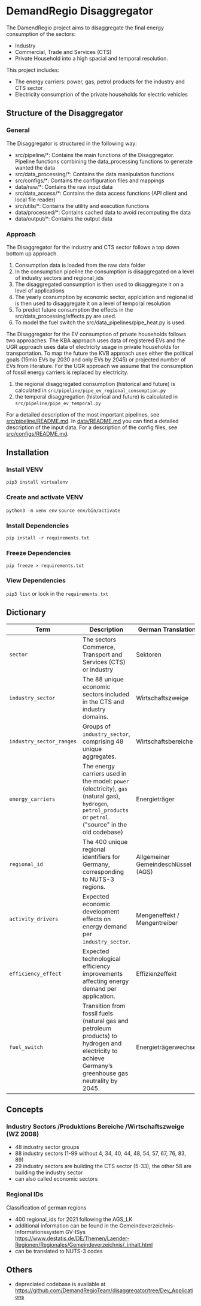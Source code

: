 # DemandRegio Disaggregator

The DamendRegio project aims to disaggregate the final energy consumption of the sectors:
- Industry
- Commercial, Trade and Services (CTS)
- Private Household
into a high spacial and temporal resolution.

This project includes:
- The energy carriers: power, gas, petrol products for the industry and CTS sector
- Electricity consumption of the private households for electric vehicles


## Structure of the Disaggregator
### General
The Disaggregator is structured in the following way:
- src/pipeline/*: Contains the main functions of the Disaggregator. Pipeline functions combining the data_processing functions to generate wanted the data
- src/data_processing/*: Contains the data manipulation functions
- src/configs/*: Contains the configuration files and mappings
- data/raw/*: Contains the raw input data
- src/data_access/*: Contains the data access functions (API client and local file reader)
- src/utils/*: Contains the utility and execution functions
- data/processed/*: Contains cached data to avoid recomputing the data
- data/output/*: Contains the output data


### Approach
The Disaggregator for the industry and CTS sector follows a top down bottom up approach.
1. Consumption data is loaded from the raw data folder
2. In the consumption pipeline the consumption is disaggregated on a level of industry sectors and regional_ids
3. The disaggregated consumption is then used to disaggregate it on a level of applications
4. The yearly cosnumption by economic sector, applciation and regional id is then used to disaggregate it on a level of temporal resolution
5. To predict future consumption the effects in the src/data_processing/effects.py are used.
6. To model the fuel switch the src/data_pipelines/pipe_heat.py is used.

The Disaggregator for the EV consumption of private households follows two approaches. The KBA approach uses data of registered EVs and the UGR approach uses data of electricity usage in private households for transportation. To map the future the KVB approach uses either the political goals (15mio EVs by 2030 and only EVs by 2045) or projected number of EVs from literature. For the UGR approach we assume that the consumption of fossil energy carriers is replaced by electricity.
1. the regional disaggregated consumption (historical and future) is calculated in `src/pipeline/pipe_ev_regional_consumption.py`
2. the temporal disaggregation (historical and future) is calculated in `src/pipeline/pipe_ev_temporal.py`



For a detailed description of the most important pipelines, see [src/pipeline/README.md](src/pipeline/README.md).
In [data/README.md](data/README.md) you can find a detailed description of the input data.
For a description of the config files, see [src/configs/README.md](src/configs/README.md).



## Installation
### Install VENV
`pip3 install virtualenv`

### Create and activate VENV
`python3 -m venv env`
`source env/bin/activate`

### Install Dependencies
`pip install -r requirements.txt`

### Freeze Dependencies
`pip freeze > requirements.txt`

### View Dependencies
`pip3 list`
or look in the `requirements.txt`







## Dictionary
| Term                    | Description                                                                                                           | German Translation                          |
|-------------------------|-----------------------------------------------------------------------------------------------------------------------|----------------------------------|
| `sector`                | The sectors Commerce, Transport and Services (CTS) or industry | Sektoren |
| `industry_sector`       | The 88 unique economic sectors included in the CTS and industry domains.                                             | Wirtschaftszweige               |
| `industry_sector_ranges`| Groups of `industry_sector`, comprising 48 unique aggregates.                                                        | Wirtschaftsbereiche             |
| `energy_carriers`       | The energy carriers used in the model: `power` (electricity), `gas` (natural gas), `hydrogen`, `petrol_products` or `petrol`. ("source" in the old codebase) | Energieträger                   |
| `regional_id`           | The 400 unique regional identifiers for Germany, corresponding to NUTS-3 regions.                                   | Allgemeiner Gemeindeschlüssel (AGS) |
| `activity_drivers`      | Expected economic development effects on energy demand per `industry_sector`.                                        | Mengeneffekt / Mengentreiber    |
| `efficiency_effect`     | Expected technological efficiency improvements affecting energy demand per application.                              | Effizienzeffekt                 |
| `fuel_switch`           | Transition from fossil fuels (natural gas and petroleum products) to hydrogen and electricity to achieve Germany’s greenhouse gas neutrality by 2045. | Energieträgerwechsel            |





## Concepts
### Industry Sectors /Produktions Bereiche /Wirtschaftszweige (WZ 2008)
- 48 industry sector groups
- 88 industry sectors (1-99 without 4, 34, 40, 44, 48, 54, 57, 67, 76, 83, 89)
- 29 industry sectors are building the CTS sector (5-33), the other 58 are building the industry sector
- can also called economic sectors

### Regional IDs
Classification of german regions
- 400 regional_ids for 2021 following the AGS_LK
- additional information can be found in the Gemeindeverzeichnis-Informationssystem GV-ISys https://www.destatis.de/DE/Themen/Laender-Regionen/Regionales/Gemeindeverzeichnis/_inhalt.html
- can be translated to NUTS-3 codes





## Others
- depreciated codebase is available at https://github.com/DemandRegioTeam/disaggregator/tree/Dev_Applications
